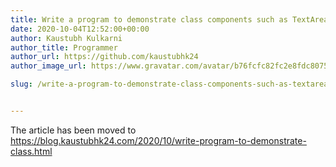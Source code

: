 ```yaml
---
title: Write a program to demonstrate class components such as TextArea, Checkbox, TextField, List and Button.
date: 2020-10-04T12:52:00+00:00
author: Kaustubh Kulkarni
author_title: Programmer
author_url: https://github.com/kaustubhk24
author_image_url: https://www.gravatar.com/avatar/b76fcfc82fc2e8fdc8075636f1735f61?s=200

slug: /write-a-program-to-demonstrate-class-components-such-as-textarea-checkbox-textfield-list-and-button/


---
```

The article has been moved to https://blog.kaustubhk24.com/2020/10/write-program-to-demonstrate-class.html